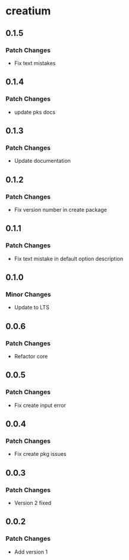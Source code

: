# creatium

## 0.1.5

### Patch Changes

- Fix text mistakes

## 0.1.4

### Patch Changes

- update pks docs

## 0.1.3

### Patch Changes

- Update documentation

## 0.1.2

### Patch Changes

- Fix version number in create package

## 0.1.1

### Patch Changes

- Fix text mistake in default option description

## 0.1.0

### Minor Changes

- Update to LTS

## 0.0.6

### Patch Changes

- Refactor core

## 0.0.5

### Patch Changes

- Fix create input error

## 0.0.4

### Patch Changes

- Fix create pkg issues

## 0.0.3

### Patch Changes

- Version 2 fixed

## 0.0.2

### Patch Changes

- Add version 1
